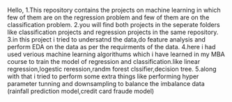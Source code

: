 Hello,
1.This repository contains the projects on machine learning in which few of them are on the regression problem and few of them are on the classification problem.
2.you will find both projects in the seperate folders like classification projects and regression projects in the same repository.
3.in this project i tried to undersatnd the data,do feature analysis and perform EDA on the data as per the requirments of the data. 
4.here i had used verious machine learning algorithums which i have learned in my MBA course to train the model of regression and classification.like linear regression,logestic reression,randm forest clssifier,decision tree.
5.along with that i tried to perform some extra things like performing hyper parameter tunning and downsampling to balance the imbalance data (rainfall prediction model,credit card fraude model) 
